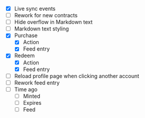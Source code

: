 - [x] Live sync events
- [ ] Rework for new contracts
- [ ] Hide overflow in Markdown text
- [ ] Markdown text styling
- [x] Purchase
  - [x] Action
  - [x] Feed entry
- [x] Redeem
  - [x] Action
  - [x] Feed entry
- [ ] Reload profile page when clicking another account
- [ ] Rework feed entry
- [ ] Time ago
  - [ ] Minted
  - [ ] Expires
  - [ ] Feed
